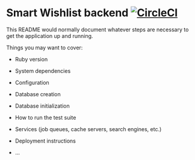 # Smart Wishlist backend [![CircleCI](https://circleci.com/gh/pawurb/SmartWishlist-Backend.svg?style=svg)](https://circleci.com/gh/pawurb/SmartWishlist-Backend)

This README would normally document whatever steps are necessary to get the
application up and running.

Things you may want to cover:

* Ruby version

* System dependencies

* Configuration

* Database creation

* Database initialization

* How to run the test suite

* Services (job queues, cache servers, search engines, etc.)

* Deployment instructions

* ...
